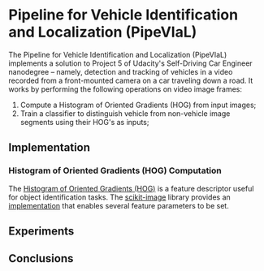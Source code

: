 # Pipeline for Vehicle Identification and Localization (PipeVIaL)

The Pipeline for Vehicle Identification and Localization (PipeVIaL) implements a solution to Project 5 of Udacity's Self-Driving Car Engineer nanodegree – namely, detection and tracking of vehicles in a video recorded from a front-mounted camera on a car traveling down a road. It works by performing the following operations on video image frames:

1. Compute a Histogram of Oriented Gradients (HOG) from input images;
2. Train a classifier to distinguish vehicle from non-vehicle image segments using their HOG's as inputs;

## Implementation



### Histogram of Oriented Gradients (HOG) Computation

The [Histogram of Oriented Gradients (HOG)](https://en.wikipedia.org/wiki/Histogram_of_oriented_gradients) is a feature descriptor useful for object identification tasks. The [scikit-image](http://scikit-image.org/) library provides an [implementation](http://scikit-image.org/docs/dev/api/skimage.feature.html#skimage.feature.hog) that enables several feature parameters to be set.


###


## Experiments



## Conclusions
